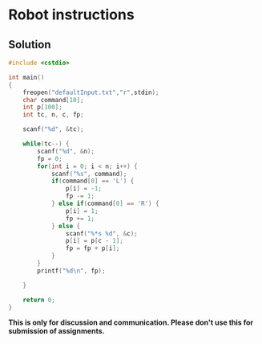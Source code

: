 # Robot instructions

## Solution

```c++
#include <cstdio>

int main()
{
    freopen("defaultInput.txt","r",stdin);
    char command[10];
    int p[100];
    int tc, n, c, fp;

    scanf("%d", &tc);

    while(tc--) {
        scanf("%d", &n);
        fp = 0;
        for(int i = 0; i < n; i++) {
            scanf("%s", command);
            if(command[0] == 'L') {
                p[i] = -1;
                fp -= 1;
            } else if(command[0] == 'R') {
                p[i] = 1;
                fp += 1;
            } else {
                scanf("%*s %d", &c);
                p[i] = p[c - 1];
                fp = fp + p[i];
            }
        }
        printf("%d\n", fp);

    }

    return 0;
}

```


**This is only for discussion and communication. Please don't use this for submission of assignments.**